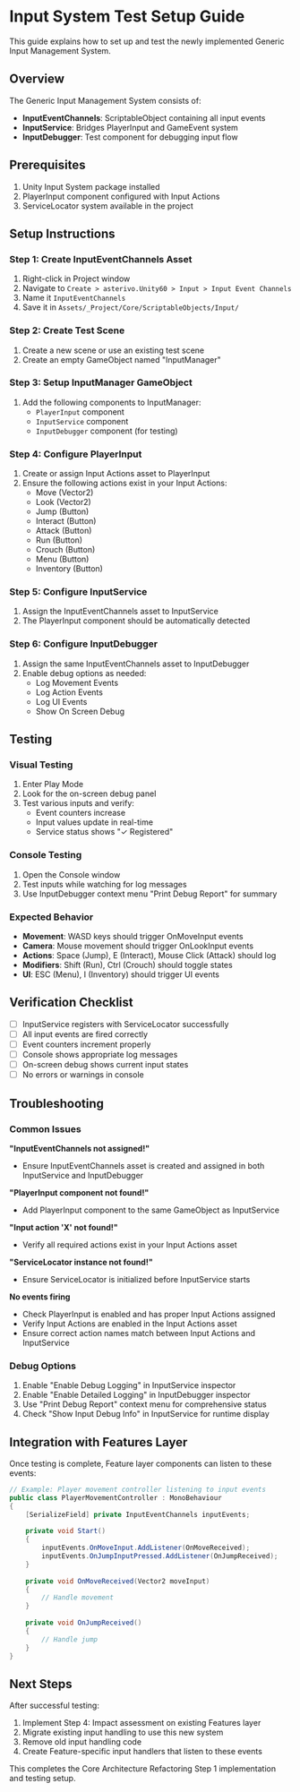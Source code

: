 # Input System Test Setup Guide

This guide explains how to set up and test the newly implemented Generic Input Management System.

## Overview

The Generic Input Management System consists of:
- **InputEventChannels**: ScriptableObject containing all input events
- **InputService**: Bridges PlayerInput and GameEvent system
- **InputDebugger**: Test component for debugging input flow

## Prerequisites

1. Unity Input System package installed
2. PlayerInput component configured with Input Actions
3. ServiceLocator system available in the project

## Setup Instructions

### Step 1: Create InputEventChannels Asset

1. Right-click in Project window
2. Navigate to `Create > asterivo.Unity60 > Input > Input Event Channels`
3. Name it `InputEventChannels`
4. Save it in `Assets/_Project/Core/ScriptableObjects/Input/`

### Step 2: Create Test Scene

1. Create a new scene or use an existing test scene
2. Create an empty GameObject named "InputManager"

### Step 3: Setup InputManager GameObject

1. Add the following components to InputManager:
   - `PlayerInput` component
   - `InputService` component  
   - `InputDebugger` component (for testing)

### Step 4: Configure PlayerInput

1. Create or assign Input Actions asset to PlayerInput
2. Ensure the following actions exist in your Input Actions:
   - Move (Vector2)
   - Look (Vector2) 
   - Jump (Button)
   - Interact (Button)
   - Attack (Button)
   - Run (Button)
   - Crouch (Button)
   - Menu (Button)
   - Inventory (Button)

### Step 5: Configure InputService

1. Assign the InputEventChannels asset to InputService
2. The PlayerInput component should be automatically detected

### Step 6: Configure InputDebugger

1. Assign the same InputEventChannels asset to InputDebugger
2. Enable debug options as needed:
   - Log Movement Events
   - Log Action Events  
   - Log UI Events
   - Show On Screen Debug

## Testing

### Visual Testing

1. Enter Play Mode
2. Look for the on-screen debug panel
3. Test various inputs and verify:
   - Event counters increase
   - Input values update in real-time
   - Service status shows "✓ Registered"

### Console Testing

1. Open the Console window
2. Test inputs while watching for log messages
3. Use InputDebugger context menu "Print Debug Report" for summary

### Expected Behavior

- **Movement**: WASD keys should trigger OnMoveInput events
- **Camera**: Mouse movement should trigger OnLookInput events  
- **Actions**: Space (Jump), E (Interact), Mouse Click (Attack) should log
- **Modifiers**: Shift (Run), Ctrl (Crouch) should toggle states
- **UI**: ESC (Menu), I (Inventory) should trigger UI events

## Verification Checklist

- [ ] InputService registers with ServiceLocator successfully
- [ ] All input events are fired correctly
- [ ] Event counters increment properly
- [ ] Console shows appropriate log messages
- [ ] On-screen debug shows current input states
- [ ] No errors or warnings in console

## Troubleshooting

### Common Issues

**"InputEventChannels not assigned!"**
- Ensure InputEventChannels asset is created and assigned in both InputService and InputDebugger

**"PlayerInput component not found!"**
- Add PlayerInput component to the same GameObject as InputService

**"Input action 'X' not found!"**
- Verify all required actions exist in your Input Actions asset

**"ServiceLocator instance not found!"**
- Ensure ServiceLocator is initialized before InputService starts

**No events firing**
- Check PlayerInput is enabled and has proper Input Actions assigned
- Verify Input Actions are enabled in the Input Actions asset
- Ensure correct action names match between Input Actions and InputService

### Debug Options

1. Enable "Enable Debug Logging" in InputService inspector
2. Enable "Enable Detailed Logging" in InputDebugger inspector  
3. Use "Print Debug Report" context menu for comprehensive status
4. Check "Show Input Debug Info" in InputService for runtime display

## Integration with Features Layer

Once testing is complete, Feature layer components can listen to these events:

```csharp
// Example: Player movement controller listening to input events
public class PlayerMovementController : MonoBehaviour
{
    [SerializeField] private InputEventChannels inputEvents;
    
    private void Start()
    {
        inputEvents.OnMoveInput.AddListener(OnMoveReceived);
        inputEvents.OnJumpInputPressed.AddListener(OnJumpReceived);
    }
    
    private void OnMoveReceived(Vector2 moveInput)
    {
        // Handle movement
    }
    
    private void OnJumpReceived()
    {
        // Handle jump
    }
}
```

## Next Steps

After successful testing:
1. Implement Step 4: Impact assessment on existing Features layer
2. Migrate existing input handling to use this new system
3. Remove old input handling code
4. Create Feature-specific input handlers that listen to these events

This completes the Core Architecture Refactoring Step 1 implementation and testing setup.

